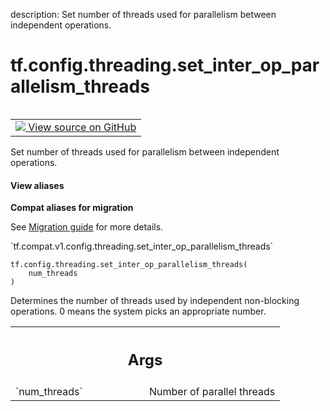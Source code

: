 description: Set number of threads used for parallelism between independent operations.

<div itemscope itemtype="http://developers.google.com/ReferenceObject">
<meta itemprop="name" content="tf.config.threading.set_inter_op_parallelism_threads" />
<meta itemprop="path" content="Stable" />
</div>

# tf.config.threading.set_inter_op_parallelism_threads

<!-- Insert buttons and diff -->

<table class="tfo-notebook-buttons tfo-api nocontent" align="left">
<td>
  <a target="_blank" href="https://github.com/tensorflow/tensorflow/blob/r2.2/tensorflow/python/framework/config.py#L67-L77">
    <img src="https://www.tensorflow.org/images/GitHub-Mark-32px.png" />
    View source on GitHub
  </a>
</td>
</table>



Set number of threads used for parallelism between independent operations.

<section class="expandable">
  <h4 class="showalways">View aliases</h4>
  <p>
<b>Compat aliases for migration</b>
<p>See
<a href="https://www.tensorflow.org/guide/migrate">Migration guide</a> for
more details.</p>
<p>`tf.compat.v1.config.threading.set_inter_op_parallelism_threads`</p>
</p>
</section>

<pre class="devsite-click-to-copy prettyprint lang-py tfo-signature-link">
<code>tf.config.threading.set_inter_op_parallelism_threads(
    num_threads
)
</code></pre>



<!-- Placeholder for "Used in" -->

Determines the number of threads used by independent non-blocking operations.
0 means the system picks an appropriate number.

<!-- Tabular view -->
 <table class="responsive fixed orange">
<colgroup><col width="214px"><col></colgroup>
<tr><th colspan="2"><h2 class="add-link">Args</h2></th></tr>

<tr>
<td>
`num_threads`
</td>
<td>
Number of parallel threads
</td>
</tr>
</table>

